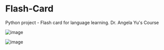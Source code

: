 # Flash-Card
Python project - Flash card for language learning. Dr. Angela Yu's Course



![image](https://user-images.githubusercontent.com/74474611/119273990-44b2e380-bbd3-11eb-9f4e-941e271b2c38.png)

![image](https://user-images.githubusercontent.com/74474611/119272988-6eb5d700-bbce-11eb-9709-419c28a045f8.png)
